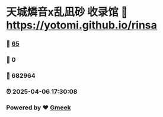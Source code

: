 # 天城燐音x乱凪砂 收录馆 :link: https://yotomi.github.io/rinsa 
### :page_facing_up: [65](https://yotomi.github.io/rinsa/tag.html) 
### :speech_balloon: 0 
### :hibiscus: 682964 
### :alarm_clock: 2025-04-06 17:30:08 
### Powered by :heart: [Gmeek](https://github.com/Meekdai/Gmeek)

